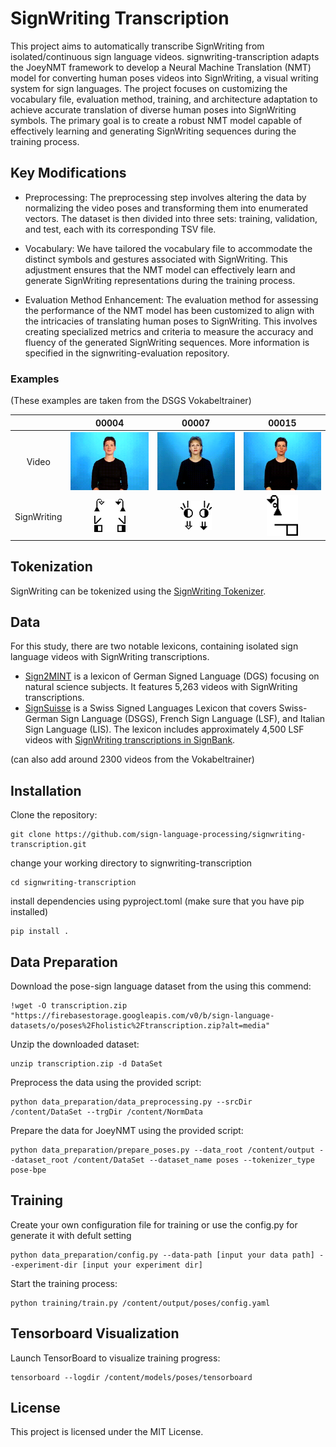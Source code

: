 # SignWriting Transcription

This project aims to automatically transcribe SignWriting from isolated/continuous sign language videos. signwriting-transcription adapts the JoeyNMT framework to develop a Neural Machine Translation (NMT) model for converting human poses videos into SignWriting, a visual writing system for sign languages. The project focuses on customizing the vocabulary file, evaluation method, training, and architecture adaptation to achieve accurate translation of diverse human poses into SignWriting symbols. The primary goal is to create a robust NMT model capable of effectively learning and generating SignWriting sequences during the training process.


## Key Modifications

* Preprocessing:
The preprocessing step involves altering the data by normalizing the video poses and transforming them into enumerated vectors. The dataset is then divided into three sets: training, validation, and test, each with its corresponding TSV file.

* Vocabulary:
We have tailored the vocabulary file to accommodate the distinct symbols and gestures associated with SignWriting. This adjustment ensures that the NMT model can effectively learn and generate SignWriting representations during the training process.

* Evaluation Method Enhancement:
The evaluation method for assessing the performance of the NMT model has been customized to align with the intricacies of translating human poses to SignWriting. This involves creating specialized metrics and criteria to measure the accuracy and fluency of the generated SignWriting sequences. More information is specified in the signwriting-evaluation repository.



### Examples

(These examples are taken from the DSGS Vokabeltrainer)

|              |                                   00004                                    |                                   00007                                    |                                   00015                                    |
|:------------:|:--------------------------------------------------------------------------:|:--------------------------------------------------------------------------:|:--------------------------------------------------------------------------:|
|    Video     |  <img src="assets/examples/00004.gif" width="150px">   |  <img src="assets/examples/00007.gif" width="150px">   |  <img src="assets/examples/00015.gif" width="150px">   |
| SignWriting  |   <img src="assets/examples/00004.png" width="50px">   |   <img src="assets/examples/00007.png" width="50px">   |   <img src="assets/examples/00015.png" width="50px">   |


## Tokenization

SignWriting can be tokenized using the [SignWriting Tokenizer](https://github.com/sign-language-processing/signbank-plus/blob/main/signbank_plus/signwriting/signwriting_tokenizer.py).

## Data

For this study, there are two notable lexicons, containing isolated sign language videos with SignWriting transcriptions.

- [Sign2MINT](https://sign2mint.de/) is a lexicon of German Signed Language (DGS) focusing on natural science subjects. It features 5,263 videos with SignWriting transcriptions. 
- [SignSuisse](https://signsuisse.sgb-fss.ch/) is a Swiss Signed Languages Lexicon that covers Swiss-German Sign Language (DSGS), French Sign Language (LSF), and Italian Sign Language (LIS). The lexicon includes approximately 4,500 LSF videos with [SignWriting transcriptions in SignBank](https://www.signbank.org/signpuddle2.0/index.php?ui=4&sgn=49).

(can also add around 2300 videos from the Vokabeltrainer)


## Installation

Clone the repository:
```
git clone https://github.com/sign-language-processing/signwriting-transcription.git
```
change your working directory to signwriting-transcription
```
cd signwriting-transcription
```
install dependencies using pyproject.toml (make sure that you have pip installed)
```
pip install .
```


## Data Preparation

Download the pose-sign language dataset from the using this commend:
```
!wget -O transcription.zip "https://firebasestorage.googleapis.com/v0/b/sign-language-datasets/o/poses%2Fholistic%2Ftranscription.zip?alt=media"
```
Unzip the downloaded dataset:
```
unzip transcription.zip -d DataSet
```
Preprocess the data using the provided script:
```
python data_preparation/data_preprocessing.py --srcDir /content/DataSet --trgDir /content/NormData
```
Prepare the data for JoeyNMT using the provided script:
```
python data_preparation/prepare_poses.py --data_root /content/output --dataset_root /content/DataSet --dataset_name poses --tokenizer_type pose-bpe
```

## Training

Create your own configuration file for training or use the config.py for generate it with defult setting

```
python data_preparation/config.py --data-path [input your data path] --experiment-dir [input your experiment dir]
```
Start the training process:

```
python training/train.py /content/output/poses/config.yaml
```


## Tensorboard Visualization

Launch TensorBoard to visualize training progress:
```
tensorboard --logdir /content/models/poses/tensorboard
```


## License

This project is licensed under the MIT License.
